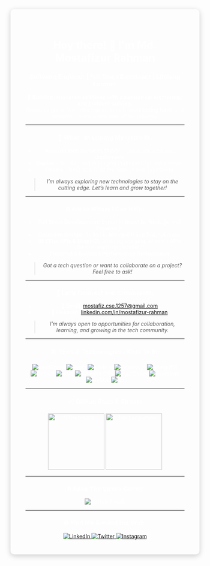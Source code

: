 <div style="background-image: url('https://images.unsplash.com/photo-1542061619-7015f9a59d55?crop=entropy&cs=tinysrgb&fit=max&fm=jpg&ixid=MnwzNjUyOXwwfDF8c2VhcmNofDJ8fHRlY2hub2xvZ3l8ZW58MHx8fHwxNjg2MzgzMzU0&ixlib=rb-1.2.1&q=80&w=1080'); 
             background-size: cover; 
             background-position: center; 
             color: white; 
             padding: 40px; 
             text-align: center; 
             border-radius: 10px; 
             box-shadow: 0 4px 15px rgba(0, 0, 0, 0.2);">

<h1 align="center">Hey there! 👋 I'm Md. Mostafizur Rahman</h1>
<h3 align="center">Software Engineer | Full Stack Developer | Lifelong Learner</h3>

<p align="center">
  <strong>🔭 Building innovative solutions with a passion for technology and problem-solving.</strong> 
  <br /> From designing front-end experiences to architecting back-end systems, I enjoy every step of the process.
</p>

---

### 🚀 What I’m Upping My Game In:
- **Amazon Web Services (AWS)** - Cloud services and deployment
- **Docker** - Building and managing containerized applications
- **Prisma** - Next-gen ORM for Node.js and TypeScript

> *I’m always exploring new technologies to stay on the cutting edge. Let’s learn and grow together!*

---

### 🔥 Areas Where I Can Help:
- **Full Stack Development:** Expert in **React.js**, **Node.js**, and **Express.js**
- **Database Design:** Skilled in **MongoDB** and **SQL** solutions
- **RESTful APIs & GraphQL:** Building scalable, efficient APIs for real-world applications
- **Frontend & Backend Performance Optimization**

> *Got a tech question or want to collaborate on a project? Feel free to ask!*

---

### 💼 Let’s Connect and Collaborate:
- 📧 **Email**: [mostafiz.cse.1257@gmail.com](mailto:mostafiz.cse.1257@gmail.com)
- 💼 **LinkedIn**: [linkedin.com/in/mostafizur-rahman](https://linkedin.com/in/mostafizur-rahman)

> *I’m always open to opportunities for collaboration, learning, and growing in the tech community.*

---

### 🛠️ Tools & Technologies I Work With:
<div align="center">
  <img src="https://img.shields.io/badge/JavaScript-F7DF1E?style=for-the-badge&logo=javascript&logoColor=black" alt="JavaScript" />
  <img src="https://img.shields.io/badge/React-61DAFB?style=for-the-badge&logo=react&logoColor=black" alt="React" />
  <img src="https://img.shields.io/badge/Node.js-339933?style=for-the-badge&logo=nodedotjs&logoColor=white" alt="Node.js" />
  <img src="https://img.shields.io/badge/Express.js-404D59?style=for-the-badge" alt="Express.js" />
  <img src="https://img.shields.io/badge/MongoDB-47A248?style=for-the-badge&logo=mongodb&logoColor=white" alt="MongoDB" />
  <img src="https://img.shields.io/badge/Docker-2496ED?style=for-the-badge&logo=docker&logoColor=white" alt="Docker" />
  <img src="https://img.shields.io/badge/AWS-232F3E?style=for-the-badge&logo=amazon-aws&logoColor=white" alt="AWS" />
  <img src="https://img.shields.io/badge/Tailwind_CSS-06B6D4?style=for-the-badge&logo=tailwind-css&logoColor=white" alt="Tailwind CSS" />
  <img src="https://img.shields.io/badge/TypeScript-007ACC?style=for-the-badge&logo=typescript&logoColor=white" alt="TypeScript" />
  <img src="https://img.shields.io/badge/Bootstrap-7952B3?style=for-the-badge&logo=bootstrap&logoColor=white" alt="Bootstrap" />
  <img src="https://img.shields.io/badge/MySQL-4479A1?style=for-the-badge&logo=mysql&logoColor=white" alt="MySQL" />
  <img src="https://img.shields.io/badge/Git-F05032?style=for-the-badge&logo=git&logoColor=white" alt="Git" />
</div>

---

### 📈 GitHub Stats & Streak:
<div align="center">
  <img height="150em" src="https://github-readme-stats.vercel.app/api?username=mostafiz1257&show_icons=true&theme=radical" alt="GitHub Stats" />
  <img height="150em" src="https://github-readme-stats.vercel.app/api/top-langs/?username=mostafiz1257&layout=compact&theme=radical" alt="Top Languages" />
</div>

---

### 🔥 Keep The Streak Going:
<div align="center">
  <img src="https://github-readme-streak-stats.herokuapp.com/?user=mostafiz1257&theme=radical" alt="GitHub Streak" />
</div>

---

### 🌐 Find Me Around the Web:
<div align="center">
  <a href="https://linkedin.com/in/mostafizur-rahman" target="_blank">
    <img src="https://img.shields.io/badge/LinkedIn-0077B5?style=for-the-badge&logo=linkedin&logoColor=white" alt="LinkedIn" />
  </a>
  <a href="https://twitter.com/mostafizur_rahman" target="_blank">
    <img src="https://img.shields.io/badge/Twitter-1DA1F2?style=for-the-badge&logo=twitter&logoColor=white" alt="Twitter" />
  </a>
  <a href="https://instagram.com/mostafizur_rahman" target="_blank">
    <img src="https://img.shields.io/badge/Instagram-E4405F?style=for-the-badge&logo=instagram&logoColor=white" alt="Instagram" />
  </a>
</div>
